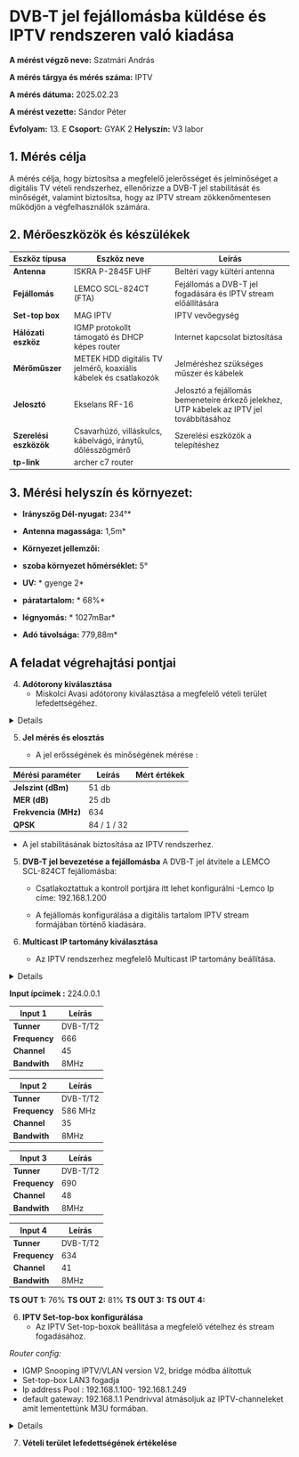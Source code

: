 # DVB-T jel fejállomásba küldése és IPTV rendszeren való kiadása

**A mérést végző neve:** Szatmári András

**A mérés tárgya és mérés száma:** IPTV

**A mérés dátuma:** 2025.02.23

**A mérést vezette:** Sándor Péter

**Évfolyam:** 13. E
**Csoport:** GYAK 2
**Helyszín:** V3 labor


## 1. Mérés célja

A mérés célja, hogy biztosítsa a megfelelő jelerősséget és jelminőséget a digitális TV vételi rendszerhez, ellenőrizze a DVB-T jel stabilitását és minőségét, valamint biztosítsa, hogy az IPTV stream zökkenőmentesen működjön a végfelhasználók számára.

## 2. Mérőeszközök és készülékek

| Eszköz típusa       | Eszköz neve                                          | Leírás                                  |
|---------------------|------------------------------------------------------|-----------------------------------------|
| **Antenna**          | ISKRA P-2845F UHF                                   | Beltéri vagy kültéri antenna            |
| **Fejállomás**       | LEMCO SCL-824CT (FTA)                               | Fejállomás a DVB-T jel fogadására és IPTV stream előállítására |
| **Set-top box**      | MAG IPTV                                            | IPTV vevőegység                         |
| **Hálózati eszköz**  | IGMP protokollt támogató és DHCP képes router       | Internet kapcsolat biztosítása         |
| **Mérőműszer**       | METEK HDD digitális TV jelmérő, koaxiális kábelek és csatlakozók | Jelméréshez szükséges műszer és kábelek |
| **Jelosztó**         | Ekselans RF-16                                      | Jelosztó a fejállomás bemeneteire érkező jelekhez, UTP kábelek az IPTV jel továbbításához |
| **Szerelési eszközök**| Csavarhúzó, villáskulcs, kábelvágó, iránytű, dőlésszögmérő | Szerelési eszközök a telepítéshez |
| **tp-link**           |            archer c7 router                        |                                   |

## 3. Mérési helyszín és környezet:
- **Irányszög Dél-nyugat:** 234°*
- **Antenna magassága:** 1,5m*
- **Környezet jellemzői:**
  
- **szoba környezet hőmérséklet:** 5°
- **UV:** * gyenge 2*
- **páratartalom:** * 68%*
- **légnyomás:** * 1027mBar*
- **Adó távolsága:** 779,88m* 


 ## A feladat végrehajtási pontjai


4. **Adótorony kiválasztása**
   - Miskolci Avasi adótorony kiválasztása a megfelelő vételi terület lefedettségéhez.
<details>
<img src="https://raw.githubusercontent.com/1SzatmariAndras6/TAVKOZLES/refs/heads/main/JEGYZOKONYV/IPTV/K%C3%A9perny%C5%91k%C3%A9p%202025-02-03%20115932.png">
</details>


5. **Jel mérés és elosztás**

   
   - A jel erősségének és minőségének mérése :
     
| Mérési paraméter      | Leírás            | Mért értékek               |
|-----------------------|-------------------|----------------------------|
| **Jelszint (dBm)**    |       51 db       |                            |
| **MER (dB)**          |       25 db       |                            |
| **Frekvencia (MHz)**  |       634         |                            |
| **QPSK**              |     84 / 1 / 32   |                            |
  
   
   
   - A jel stabilitásának biztosítása az IPTV rendszerhez.




5. **DVB-T jel bevezetése a fejállomásba**
   A DVB-T jel átvitele a LEMCO SCL-824CT fejállomásba:
   
     - Csatlakoztattuk a kontroll portjára itt lehet konfigurálni
     -Lemco Ip címe: 192.168.1.200
   
   - A fejállomás konfigurálása a digitális tartalom IPTV stream formájában történő kiadására.




5. **Multicast IP tartomány kiválasztása**
   - Az IPTV rendszerhez megfelelő Multicast IP tartomány beállítása.
  <details>
    
<img src="">
  
  </details>

  **Input ípcímek :** 224.0.0.1
  
|Input 1        | Leírás            |     
|---------------|-------------------|
| **Tunner**    |   DVB-T/T2        |
| **Frequency** |    666            |  
|   **Channel** |    45             |  
|  **Bandwith** |   8MHz            |  


|Input 2        | Leírás            |
|---------------|-------------------|
| **Tunner**    |   DVB-T/T2        |
| **Frequency** |    586 MHz        |  
|   **Channel** |      35           |  
|  **Bandwith** |     8MHz          |  


|Input 3        | Leírás            |     
|---------------|-------------------|
| **Tunner**    |   DVB-T/T2        |
| **Frequency** |     690           |  
|   **Channel** |     48            |  
|  **Bandwith** |     8MHz          |  


|Input 4        | Leírás            |     
|---------------|-------------------|
| **Tunner**    |   DVB-T/T2        |
| **Frequency** |     634           |  
|   **Channel** |     41            |  
|  **Bandwith** |     8MHz          |  


**TS OUT 1:** 76%
**TS OUT 2:** 81%
**TS OUT 3:** 
**TS OUT 4:** 



6. **IPTV Set-top-box konfigurálása**
   - Az IPTV Set-top-boxok beállítása a megfelelő vételhez és stream fogadásához.

*Router config:*
- IGMP Snooping IPTV/VLAN version V2, bridge módba álítottuk
- Set-top-box LAN3 fogadja
- Ip address Pool : 192.168.1.100- 192.168.1.249
- default gateway: 192.168.1.1
Pendrivval átmásoljuk az IPTV-channeleket amit lementettünk M3U formában.


<details>
<img src="  ">
</details>

7. **Vételi terület lefedettségének értékelése**




